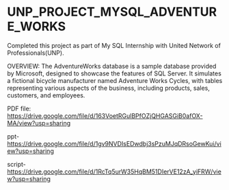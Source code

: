 # UNP_PROJECT_MYSQL_ADVENTURE_WORKS

Completed this project as part of My SQL Internship with United Network of Professionals(UNP).

OVERVIEW: The AdventureWorks database is a sample database provided by Microsoft, designed to showcase the features of SQL Server. It simulates a fictional bicycle manufacturer named Adventure Works Cycles, with tables representing various aspects of the business, including products, sales, customers, and employees.

PDF file: https://drive.google.com/file/d/163VoetRGulBPfOZjQHGASGiB0afOX-MA/view?usp=sharing

ppt-https://drive.google.com/file/d/1gv9NVDIsEDwdbj3sPzuMJqDRsoGewKui/view?usp=sharing

script- https://drive.google.com/file/d/1RcTq5urW35HqBM51DIerVE12zA_yiFRW/view?usp=sharing
